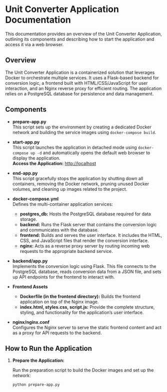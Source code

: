 # Unit Converter Application Documentation

This documentation provides an overview of the Unit Converter Application, outlining its components and describing how to start the application and access it via a web browser.

## Overview

The Unit Converter Application is a containerized solution that leverages Docker to orchestrate multiple services. It uses a Flask-based backend for conversion logic, a frontend built with HTML/CSS/JavaScript for user interaction, and an Nginx reverse proxy for efficient routing. The application relies on a PostgreSQL database for persistence and data management.

## Components

- **prepare-app.py**  
  This script sets up the environment by creating a dedicated Docker network and building the service images using `docker-compose build`.

- **start-app.py**  
  This script launches the application in detached mode using `docker-compose up -d` and automatically opens the default web browser to display the application.  
  **Access the Application:** [http://localhost](http://localhost)

- **end-app.py**  
  This script gracefully stops the application by shutting down all containers, removing the Docker network, pruning unused Docker volumes, and cleaning up images related to the project.

- **docker-compose.yml**  
  Defines the multi-container application services:
  - **postgres_db:** Hosts the PostgreSQL database required for data storage.
  - **backend:** Runs the Flask server that contains the conversion logic and communicates with the database.
  - **frontend:** Builds and serves the user interface. It includes the HTML, CSS, and JavaScript files that render the conversion interface.
  - **nginx:** Acts as a reverse proxy server by routing incoming web requests to the appropriate backend service.

- **backend/app.py**  
  Implements the conversion logic using Flask. This file connects to the PostgreSQL database, reads conversion data from a JSON file, and sets up API endpoints for the frontend to interact with.

- **Frontend Assets**  
  - **Dockerfile (in the frontend directory):** Builds the frontend application on top of the Nginx image.
  - **index.html, styles.css, script.js:** Provide the complete structure, styling, and functionality for the application’s user interface.

- **nginx/nginx.conf**  
  Configures the Nginx server to serve the static frontend content and act as a proxy for API requests to the backend.

## How to Run the Application

1. **Prepare the Application:**

   Run the preparation script to build the Docker images and set up the network:
   ```bash
   python prepare-app.py
